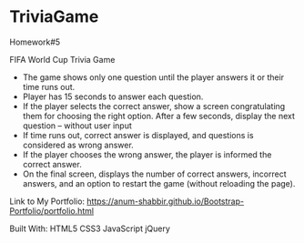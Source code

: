 # TriviaGame

Homework#5

FIFA World Cup Trivia Game 

-	The game shows only one question until the player answers it or their time runs out.
- Player has 15 seconds to answer each question.
-	If the player selects the correct answer, show a screen congratulating them for choosing the right option. After a few seconds, display the next question – without user input
-	If time runs out, correct answer is displayed, and questions is considered as wrong answer. 
-	If the player chooses the wrong answer, the player is informed the correct answer.
-	On the final screen, displays the number of correct answers, incorrect answers, and an option to restart the game (without reloading the page).

Link to My Portfolio: https://anum-shabbir.github.io/Bootstrap-Portfolio/portfolio.html

Built With: HTML5 CSS3 JavaScript jQuery
